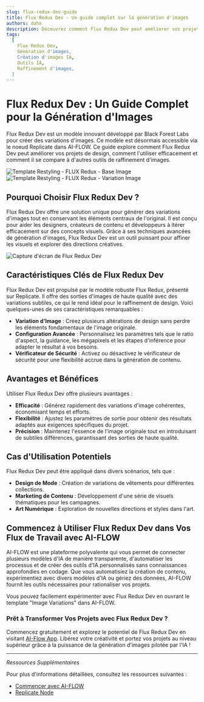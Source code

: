 ```yaml
---
slug: flux-redux-dev-guide
title: Flux Redux Dev - Un guide complet sur la génération d'images
authors: dahn
description: Découvrez comment Flux Redux Dev peut améliorer vos projets de design avec des variations d'images innovantes. Ce guide couvre ses fonctionnalités, des comparaisons avec d'autres outils, et des conseils pour une utilisation efficace.
tags:
  [
    Flux Redux Dev,
    Génération d'images,
    Création d'images IA,
    Outils IA,
    Raffinement d'images,
  ]
---
```


<head>
  <meta name="twitter:card" content="summary_large_image"/>
  <meta name="twitter:title" content="Flux Redux Dev : Un guide complet sur la génération d'images" />
  <meta name="twitter:description" content="Explorez comment Flux Redux Dev améliore les projets de design avec des variations d'images innovantes. Découvrez ses fonctionnalités, comparaisons, et conseils d'utilisation." />
  <meta name="twitter:creator" content="@AIFlowApp"/>
  <meta name="twitter:image" content="https://docs.ai-flow.net/img/blog-images/flux-redux-dev-guide-2.png"/>
  <meta name="twitter:image:alt" content="Génération d'images Flux Redux Dev"/>
  <meta property="og:title" content="Flux Redux Dev : Un guide complet sur la génération d'images"/>
  <meta property="og:description" content="Découvrez comment Flux Redux Dev peut améliorer vos projets de design avec des variations d'images innovantes. Découvrez ses fonctionnalités, comparaisons, et conseils d'utilisation efficace."/>
  <meta property="og:image" content="https://docs.ai-flow.net/img/blog-images/flux-redux-dev-guide-2.png"/>
</head>

# Flux Redux Dev : Un Guide Complet pour la Génération d'Images

Flux Redux Dev est un modèle innovant développé par Black Forest Labs pour créer des variations d'images. Ce modèle est désormais accessible via le noeud Replicate dans AI-FLOW. Ce guide explore comment Flux Redux Dev peut améliorer vos projets de design, comment l'utiliser efficacement et comment il se compare à d'autres outils de raffinement d'images.

<div class="flex flex-row w-[50%] justify-center">
    <span class="w-40 h-full object-cover">
    <img src="/fr/img/blog-images/flux-redux-dev-guide-1.png" alt="Template Restyling - FLUX Redux - Base Image" />
    </span>
    <span class="w-40 h-full object-cover">
    <img src="/fr/img/blog-images/flux-redux-dev-guide-3.png" alt="Template Restyling - FLUX Redux - Variation Image" />
    </span>
</div>

## Pourquoi Choisir Flux Redux Dev ?

Flux Redux Dev offre une solution unique pour générer des variations d'images tout en conservant les éléments centraux de l'original. Il est conçu pour aider les designers, créateurs de contenu et développeurs à itérer efficacement sur des concepts visuels. Grâce à ses techniques avancées de génération d'images, Flux Redux Dev est un outil puissant pour affiner les visuels et explorer des directions créatives.

![Capture d'écran de Flux Redux Dev](/img/blog-images/flux-redux-dev-guide-2.png)

## Caractéristiques Clés de Flux Redux Dev

Flux Redux Dev est propulsé par le modèle robuste Flux Redux, présenté sur Replicate. Il offre des sorties d'images de haute qualité avec des variations subtiles, ce qui le rend idéal pour le raffinement de design. Voici quelques-unes de ses caractéristiques remarquables :

- **Variation d'Image** : Créez plusieurs altérations de design sans perdre les éléments fondamentaux de l'image originale.
- **Configuration Avancée** : Personnalisez les paramètres tels que le ratio d'aspect, la guidance, les mégapixels et les étapes d'inférence pour adapter le résultat à vos besoins.
- **Vérificateur de Sécurité** : Activez ou désactivez le vérificateur de sécurité pour une flexibilité accrue dans la génération de contenu.

## Avantages et Bénéfices

Utiliser Flux Redux Dev offre plusieurs avantages :

- **Efficacité** : Générez rapidement des variations d'image cohérentes, économisant temps et efforts.
- **Flexibilité** : Ajustez les paramètres de sortie pour obtenir des résultats adaptés aux exigences spécifiques du projet.
- **Précision** : Maintenez l'essence de l'image originale tout en introduisant de subtiles différences, garantissant des sorties de haute qualité.

## Cas d'Utilisation Potentiels

Flux Redux Dev peut être appliqué dans divers scénarios, tels que :

- **Design de Mode** : Création de variations de vêtements pour différentes collections.
- **Marketing de Contenu** : Développement d'une série de visuels thématiques pour les campagnes.
- **Art Numérique** : Exploration de nouvelles directions et styles dans l'art.

## Commencez à Utiliser Flux Redux Dev dans Vos Flux de Travail avec AI-FLOW

AI-FLOW est une plateforme polyvalente qui vous permet de connecter plusieurs modèles d'IA de manière transparente, d'automatiser les processus et de créer des outils d'IA personnalisés sans connaissances approfondies en codage. Que vous automatisiez la création de contenu, expérimentiez avec divers modèles d'IA ou gériez des données, AI-FLOW fournit les outils nécessaires pour rationaliser vos projets.

Vous pouvez facilement expérimenter avec Flux Redux Dev en ouvrant le template "Image Variations" dans AI-FLOW.

### Prêt à Transformer Vos Projets avec Flux Redux Dev ?

Commencez gratuitement et explorez le potentiel de Flux Redux Dev en visitant [AI-Flow App](https://app.ai-flow.net/). Libérez votre créativité et portez vos projets au niveau supérieur grâce à la puissance de la génération d'images pilotée par l'IA !

---

_Ressources Supplémentaires_

Pour plus d'informations détaillées, consultez les ressources suivantes :

- [Commencer avec AI-FLOW](/blog/getting-started-with-ai-flow)
- [Replicate Node](/blog/replicate-node)
